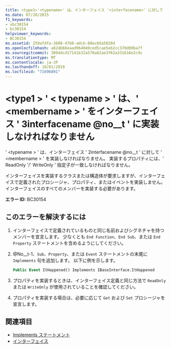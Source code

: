 ```yaml
---
title: <type1>'<typename>' は、インターフェイス '<interfacename>' に対して '<membername>' を実装しなければなりません。
ms.date: 07/20/2015
f1_keywords:
- vbc30154
- bc30154
helpviewer_keywords:
- BC30154
ms.assetid: 259afdfa-3608-4760-adcb-88ec0da5020d
ms.openlocfilehash: a824b66eaad964049ced5cae5eb2cc370d00ba7f
ms.sourcegitcommit: 3094dcd17141b32a570a82ae3f62a331616e2c9c
ms.translationtype: MT
ms.contentlocale: ja-JP
ms.lasthandoff: 10/01/2019
ms.locfileid: "71696891"
---
```

# <a name="type1typename-must-implement-membername-for-interface-interfacename"></a>\<type1 > ' \< typename > ' は、' \<membername > ' をインターフェイス ' 3interfacename @no__t ' に実装しなければなりません
' \<typename > ' は、インターフェイス ' 2interfacename @no__t ' に対して ' \<membername > ' を実装しなければなりません。 実装するプロパティには、' ReadOnly '/' WriteOnly ' 指定子が一致しなければなりません。  
  
 インターフェイスを実装するクラスまたは構造体が要求しますが、インターフェイスで定義されたプロシージャ、プロパティ、またはイベントを実装しません。 インターフェイスのすべてのメンバーを実装する必要があります。  
  
 **エラー ID:** BC30154  
  
## <a name="to-correct-this-error"></a>このエラーを解決するには  
  
1. インターフェイスで定義されているものと同じ名前およびシグネチャを持つメンバーを宣言します。 少なくとも `End Function`、`End Sub`、または `End Property` ステートメントを含めるようにしてください。  
  
2. @No__t-1、`Sub`、`Property`、または `Event` ステートメントの末尾に `Implements` 句を追加します。 以下に例を示します。  
  
    ```vb  
    Public Event ItHappened() Implements IBaseInterface.ItHappened  
    ```  
  
3. プロパティを実装するときは、インターフェイス定義と同じ方法で `ReadOnly` または `WriteOnly` が使用されていることを確認してください。  
  
4. プロパティを実装する場合は、必要に応じて `Get` および `Set` プロシージャを宣言します。  
  
## <a name="see-also"></a>関連項目

- [Implements ステートメント](../../../visual-basic/language-reference/statements/implements-statement.md)
- [インターフェイス](../../../visual-basic/programming-guide/language-features/interfaces/index.md)
